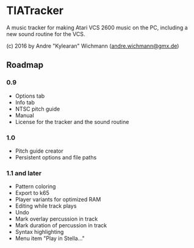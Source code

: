 # TIATracker #

A music tracker for making Atari VCS 2600 music on the PC, including a new sound routine for the VCS.

(c) 2016 by Andre "Kylearan" Wichmann (andre.wichmann@gmx.de)

## Roadmap ##

### 0.9 ###

* Options tab
* Info tab
* NTSC pitch guide
* Manual
* License for the tracker and the sound routine

### 1.0 ###

* Pitch guide creator
* Persistent options and file paths

### 1.1 and later ###

* Pattern coloring
* Export to k65
* Player variants for optimized RAM
* Editing while track plays
* Undo
* Mark overlay percussion in track
* Mark duration of percussion in track
* Syntax highlighting
* Menu item "Play in Stella..."